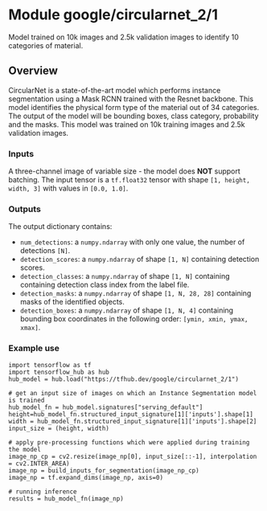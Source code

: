 # Module google/circularnet_2/1

Model trained on 10k images and 2.5k validation images to identify 10 categories
of material.

<!-- asset-path: internal -->
<!-- task: image-segmentation -->
<!-- fine-tunable: true -->
<!-- format: saved_model_2 -->
<!-- language: en -->
<!-- network-architecture: resnet -->
<!-- colab: https://colab.research.google.com/github/tensorflow/models/blob/master/official/projects/waste_identification_ml/model_inference/TFHub_saved_model_inference.ipynb -->

## Overview

CircularNet is a state-of-the-art model which performs instance segmentation
using a Mask RCNN trained with the Resnet backbone. This model identifies the
physical form type of the material out of 34 categories. The output of the model
will be bounding boxes, class category, probability and the masks. This model
was trained on 10k training images and 2.5k validation images.

### Inputs

A three-channel image of variable size - the model does **NOT** support
batching. The input tensor is a `tf.float32` tensor with shape `[1, height,
width, 3]` with values in `[0.0, 1.0]`.

### Outputs

The output dictionary contains:

*   `num_detections`: a `numpy.ndarray` with only one value, the number of
    detections `[N]`.
*   `detection_scores`: a `numpy.ndarray` of shape `[1, N]` containing detection
    scores.
*   `detection_classes`: a `numpy.ndarray` of shape `[1, N]` containing
    containing detection class index from the label file.
*   `detection_masks`: a `numpy.ndarray` of shape `[1, N, 28, 28]` containing
    masks of the identified objects.
*   `detection_boxes`: a `numpy.ndarray` of shape `[1, N, 4]` containing
    bounding box coordinates in the following order: `[ymin, xmin, ymax, xmax]`.

### Example use

```
import tensorflow as tf
import tensorflow_hub as hub
hub_model = hub.load("https://tfhub.dev/google/circularnet_2/1")

# get an input size of images on which an Instance Segmentation model is trained
hub_model_fn = hub_model.signatures["serving_default"]
height=hub_model_fn.structured_input_signature[1]['inputs'].shape[1]
width = hub_model_fn.structured_input_signature[1]['inputs'].shape[2]
input_size = (height, width)

# apply pre-processing functions which were applied during training the model
image_np_cp = cv2.resize(image_np[0], input_size[::-1], interpolation = cv2.INTER_AREA)
image_np = build_inputs_for_segmentation(image_np_cp)
image_np = tf.expand_dims(image_np, axis=0)

# running inference
results = hub_model_fn(image_np)
```
